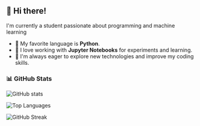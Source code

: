 

## 👋 Hi there!

I'm currently a student passionate about programming and machine learning
- 🐍 My favorite language is **Python**.
- 📓 I love working with **Jupyter Notebooks** for experiments and learning.
- 🚀 I'm always eager to explore new technologies and improve my coding skills.

### 📊 GitHub Stats
![GitHub stats](https://github-readme-stats.vercel.app/api?username=nzx03&show_icons=true&theme=radical)



![Top Languages](https://github-readme-stats.vercel.app/api/top-langs/?username=Nzx03&layout=compact&theme=radical)

![GitHub Streak](https://streak-stats.demolab.com/?user=Nzx03&theme=radical&hide_border=true)  



